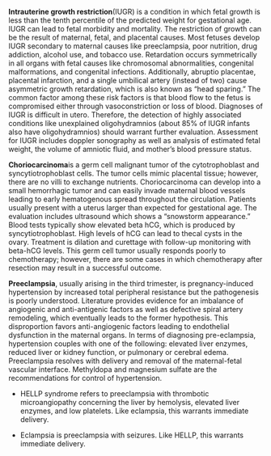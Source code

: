 **Intrauterine growth restriction**(IUGR) is a condition in which fetal growth is less than the tenth percentile of the predicted weight for gestational age. IUGR can lead to fetal morbidity and mortality. The restriction of growth can be the result of maternal, fetal, and placental causes. Most fetuses develop IUGR secondary to maternal causes like preeclampsia, poor nutrition, drug addiction, alcohol use, and tobacco use. Retardation occurs symmetrically in all organs with fetal causes like chromosomal abnormalities, congenital malformations, and congenital infections. Additionally, abruptio placentae, placental infarction, and a single umbilical artery (instead of two) cause asymmetric growth retardation, which is also known as “head sparing.” The common factor among these risk factors is that blood flow to the fetus is compromised either through vasoconstriction or loss of blood. Diagnoses of IUGR is difficult in utero. Therefore, the detection of highly associated conditions like unexplained oligohydramnios (about 85% of IUGR infants also have oligohydramnios) should warrant further evaluation. Assessment for IUGR includes doppler sonography as well as analysis of estimated fetal weight, the volume of amniotic fluid, and mother’s blood pressure status.

**Choriocarcinoma**is a germ cell malignant tumor of the cytotrophoblast and syncytiotrophoblast cells. The tumor cells mimic placental tissue; however, there are no villi to exchange nutrients. Choriocarcinoma can develop into a small hemorrhagic tumor and can easily invade maternal blood vessels leading to early hematogenous spread throughout the circulation. Patients usually present with a uterus larger than expected for gestational age. The evaluation includes ultrasound which shows a “snowstorm appearance.” Blood tests typically show elevated beta hCG, which is produced by syncytiotrophoblast. High levels of hCG can lead to thecal cysts in the ovary. Treatment is dilation and curettage with follow-up monitoring with beta-hCG levels. This germ cell tumor usually responds poorly to chemotherapy; however, there are some cases in which chemotherapy after resection may result in a successful outcome.

**Preeclampsia**, usually arising in the third trimester, is pregnancy-induced hypertension by increased total peripheral resistance but the pathogenesis is poorly understood. Literature provides evidence for an imbalance of angiogenic and anti-antigenic factors as well as defective spiral artery remodeling, which eventually leads to the former hypothesis. This disproportion favors anti-angiogenic factors leading to endothelial dysfunction in the maternal organs. In terms of diagnosing pre-eclampsia, hypertension couples with one of the following: elevated liver enzymes, reduced liver or kidney function, or pulmonary or cerebral edema. Preeclampsia resolves with delivery and removal of the maternal-fetal vascular interface. Methyldopa and magnesium sulfate are the recommendations for control of hypertension.

- HELLP syndrome refers to preeclampsia with thrombotic microangiopathy concerning the liver by hemolysis, elevated liver enzymes, and low platelets. Like eclampsia, this warrants immediate delivery.

- Eclampsia is preeclampsia with seizures. Like HELLP, this warrants immediate delivery.